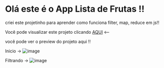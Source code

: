 # Olá este é o App Lista de Frutas !!

criei este projetinho para aprender como funciona filter, map, reduce em js!!

Você pode visualizar este projeto clicando <a href="https://project-filter.vercel.app/"> AQUI</a>   <--

você pode ver o preview do projeto aqui !!


Inicio ->
![image](https://user-images.githubusercontent.com/75391803/155607085-e9ec015c-d6e3-4783-868d-00bca45f5cdd.png)


Filtrando ->
![image](https://user-images.githubusercontent.com/75391803/155607216-ba9a21a0-6723-482d-9d81-460eea95ce4b.png)

